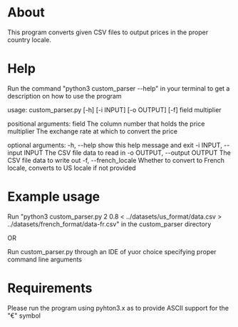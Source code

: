# About
This program converts given CSV files to output prices in the proper country locale.

# Help
Run the command "python3 custom_parser --help" in your terminal to get a description on how to use the program

usage: custom_parser.py [-h] [-i INPUT] [-o OUTPUT] [-f] field multiplier

positional arguments:
  field                 The column number that holds the price
  multiplier            The exchange rate at which to convert the price

optional arguments:
  -h, --help            show this help message and exit
  -i INPUT, --input INPUT
                        The CSV file data to read in
  -o OUTPUT, --output OUTPUT
                        The CSV file data to write out
  -f, --french_locale   Whether to convert to French locale, converts to US locale if not provided

# Example usage
Run "python3 custom_parser.py 2 0.8 < ../datasets/us_format/data.csv > ../datasets/french_format/data-fr.csv" in the custom_parser directory

OR

Run custom_parser.py through an IDE of yuor choice specifying proper command line arguments

# Requirements
Please run the program using pyhton3.x as to provide ASCII support for the "€" symbol
